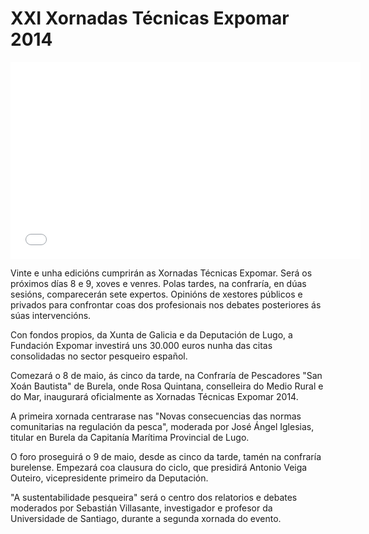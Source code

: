 # XXI Xornadas Técnicas Expomar 2014

<iframe class="youtube" width="560" height="315" src="//www.youtube.com/embed/H27af7MO75M?list=PLfDVntJXe8LkTcFtHmhAAuF8JNcYeL-5u" frameborder="0" allowfullscreen></iframe>

Vinte e unha edicións cumprirán as Xornadas Técnicas Expomar.
Será os próximos días 8 e 9, xoves e venres. Polas tardes, na confraría,
en dúas sesións, comparecerán sete expertos. Opinións de xestores públicos
e privados para confrontar coas dos profesionais nos debates posteriores
ás súas intervencións.

Con fondos propios, da Xunta de Galicia e da Deputación de Lugo,
a Fundación Expomar investirá uns 30.000 euros nunha das citas
consolidadas no sector pesqueiro español.

Comezará o 8 de maio, ás cinco da tarde, na Confraría de Pescadores "San Xoán Bautista" de Burela, onde Rosa Quintana, conselleira do Medio Rural e do Mar, inaugurará oficialmente as Xornadas Técnicas Expomar 2014.

A primeira xornada centrarase nas "Novas consecuencias
das normas comunitarias na regulación da pesca", moderada por José
Ángel Iglesias, titular en Burela da Capitanía Marítima Provincial
de Lugo.

O foro proseguirá o 9 de maio, desde as cinco da tarde, tamén na
confraría burelense. Empezará coa clausura do ciclo, que presidirá
Antonio Veiga Outeiro, vicepresidente primeiro da Deputación.

"A sustentabilidade pesqueira" será o centro dos relatorios e debates
moderados por Sebastián Villasante, investigador e profesor da
Universidade de Santiago, durante a segunda xornada do evento.
